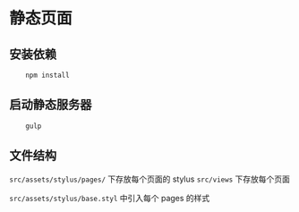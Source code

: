 # 静态页面

## 安装依赖
```shell
	npm install
```

## 启动静态服务器

```shell
	gulp
```

## 文件结构

`src/assets/stylus/pages/` 下存放每个页面的 stylus
`src/views` 下存放每个页面

`src/assets/stylus/base.styl` 中引入每个 pages 的样式